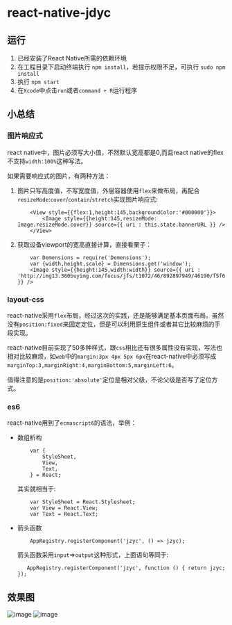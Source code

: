 # react-native-jdyc

## 运行
1. 已经安装了React Native所需的依赖环境
2. 在工程目录下启动终端执行 `npm install`，若提示权限不足，可执行 `sudo npm install`
3. 执行 `npm start`
4. 在`Xcode`中点击`run`或者`command + R`运行程序

## 小总结

### 图片响应式

react native中，图片必须写大小值，不然默认宽高都是0,而且react native的flex不支持`width:100%`这种写法。

如果需要响应式的图片，有两种方法：

1. 图片只写高度值，不写宽度值，外层容器使用`flex`来做布局，再配合`resizeMode`:`cover`/`contain`/`stretch`实现图片响应式:

    ```
        <View style={{flex:1,height:145,backgroundColor:'#000000'}}>
            <Image style={{height:145,resizeMode: Image.resizeMode.cover}} source={{ uri : this.state.bannerURL }} />
        </View>
    ```

2. 获取设备viewport的宽高直接计算，直接看栗子：

    ```
        var Demensions = require('Demensions');
        var {width,height,scale} = Dimensions.get('window');
        <Image style={{height:145,width:width}} source={{ uri : 'http://img13.360buyimg.com/focus/jfs/t1072/46/892897949/46190/f5f6dd2a/5555cdd8Nec178815.jpg' }} />
    ```

### layout-css

react-native采用`flex`布局，经过这次的实践，还是能够满足基本页面布局。虽然没有`position:fixed`来固定定位，但是可以利用原生组件或者其它比较麻烦的手段实现。

react-native目前实现了50多种样式，跟`css`相比还有很多属性没有实现，写法也相对比较麻烦，如`web`中的`margin:3px 4px 5px 6px`在react-native中必须写成`marginTop:3,marginRight:4,marginBottom:5,marginLeft:6`。

值得注意的是`position:'absolute'`定位是相对父级，不论父级是否写了定位方式。

### es6

react-native用到了`ecmascript6`的语法，举例：

* 数组析构

    ```
        var {
            StyleSheet,
            View,
            Text,
        } = React;
    ```

    其实就相当于:
    ```
        var StyleSheet = React.Stylesheet;
        var View = React.View;
        var Text = React.Text;
    ```

* 箭头函数

    ```
        AppRegistry.registerComponent('jzyc', () => jzyc);
    ```

    箭头函数采用`input`=>`output`这种形式，上面语句等同于:
    ```
       AppRegistry.registerComponent('jzyc', function () { return jzyc; });
    ```

## 效果图

![image](http://cnt1992.sinaapp.com/static_img/home.jpg)
![image](http://cnt1992.sinaapp.com/static_img/list.png) 
    
